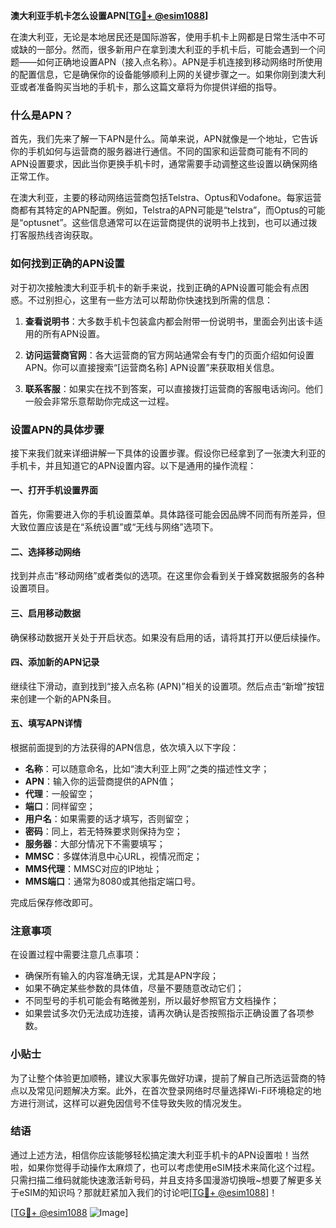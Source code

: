 **澳大利亚手机卡怎么设置APN[[TG💪+ @esim1088](https://t.me/s/esim1088)]**

在澳大利亚，无论是本地居民还是国际游客，使用手机卡上网都是日常生活中不可或缺的一部分。然而，很多新用户在拿到澳大利亚的手机卡后，可能会遇到一个问题——如何正确地设置APN（接入点名称）。APN是手机连接到移动网络时所使用的配置信息，它是确保你的设备能够顺利上网的关键步骤之一。如果你刚到澳大利亚或者准备购买当地的手机卡，那么这篇文章将为你提供详细的指导。

### 什么是APN？

首先，我们先来了解一下APN是什么。简单来说，APN就像是一个地址，它告诉你的手机如何与运营商的服务器进行通信。不同的国家和运营商可能有不同的APN设置要求，因此当你更换手机卡时，通常需要手动调整这些设置以确保网络正常工作。

在澳大利亚，主要的移动网络运营商包括Telstra、Optus和Vodafone。每家运营商都有其特定的APN配置。例如，Telstra的APN可能是“telstra”，而Optus的可能是“optusnet”。这些信息通常可以在运营商提供的说明书上找到，也可以通过拨打客服热线咨询获取。

### 如何找到正确的APN设置

对于初次接触澳大利亚手机卡的新手来说，找到正确的APN设置可能会有点困惑。不过别担心，这里有一些方法可以帮助你快速找到所需的信息：

1. **查看说明书**：大多数手机卡包装盒内都会附带一份说明书，里面会列出该卡适用的所有APN设置。
   
2. **访问运营商官网**：各大运营商的官方网站通常会有专门的页面介绍如何设置APN。你可以直接搜索“[运营商名称] APN设置”来获取相关信息。
   
3. **联系客服**：如果实在找不到答案，可以直接拨打运营商的客服电话询问。他们一般会非常乐意帮助你完成这一过程。

### 设置APN的具体步骤

接下来我们就来详细讲解一下具体的设置步骤。假设你已经拿到了一张澳大利亚的手机卡，并且知道它的APN设置内容。以下是通用的操作流程：

#### 一、打开手机设置界面

首先，你需要进入你的手机设置菜单。具体路径可能会因品牌不同而有所差异，但大致位置应该是在“系统设置”或“无线与网络”选项下。

#### 二、选择移动网络

找到并点击“移动网络”或者类似的选项。在这里你会看到关于蜂窝数据服务的各种设置项目。

#### 三、启用移动数据

确保移动数据开关处于开启状态。如果没有启用的话，请将其打开以便后续操作。

#### 四、添加新的APN记录

继续往下滑动，直到找到“接入点名称 (APN)”相关的设置项。然后点击“新增”按钮来创建一个新的APN条目。

#### 五、填写APN详情

根据前面提到的方法获得的APN信息，依次填入以下字段：
- **名称**：可以随意命名，比如“澳大利亚上网”之类的描述性文字；
- **APN**：输入你的运营商提供的APN值；
- **代理**：一般留空；
- **端口**：同样留空；
- **用户名**：如果需要的话才填写，否则留空；
- **密码**：同上，若无特殊要求则保持为空；
- **服务器**：大部分情况下不需要填写；
- **MMSC**：多媒体消息中心URL，视情况而定；
- **MMS代理**：MMSC对应的IP地址；
- **MMS端口**：通常为8080或其他指定端口号。

完成后保存修改即可。

### 注意事项

在设置过程中需要注意几点事项：
- 确保所有输入的内容准确无误，尤其是APN字段；
- 如果不确定某些参数的具体值，尽量不要随意改动它们；
- 不同型号的手机可能会有略微差别，所以最好参照官方文档操作；
- 如果尝试多次仍无法成功连接，请再次确认是否按照指示正确设置了各项参数。

### 小贴士

为了让整个体验更加顺畅，建议大家事先做好功课，提前了解自己所选运营商的特点以及常见问题解决方案。此外，在首次登录网络时尽量选择Wi-Fi环境稳定的地方进行测试，这样可以避免因信号不佳导致失败的情况发生。

### 结语

通过上述方法，相信你应该能够轻松搞定澳大利亚手机卡的APN设置啦！当然啦，如果你觉得手动操作太麻烦了，也可以考虑使用eSIM技术来简化这个过程。只需扫描二维码就能快速激活新号码，并且支持多国漫游切换哦~想要了解更多关于eSIM的知识吗？那就赶紧加入我们的讨论吧[[TG💪+ @esim1088](https://t.me/s/esim1088)]！

[[TG💪+ @esim1088](https://t.me/s/esim1088) ![Image](https://i.postimg.cc/4NQfJmqS/Snipaste-2025-05-13-00-14-12.png)]